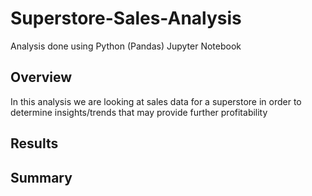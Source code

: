 # Superstore-Sales-Analysis
Analysis done using Python (Pandas) Jupyter Notebook
## Overview
In this analysis we are looking at sales data for a superstore in order to determine insights/trends that may provide further profitability
## Results



## Summary

